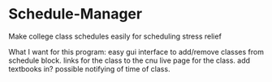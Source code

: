 # Schedule-Manager
Make college class schedules easily for scheduling stress relief

What I want for this program:
  easy gui interface to add/remove classes from schedule block.
  links for the class to the cnu live page for the class.
    add textbooks in?
  possible notifying of time of class.
